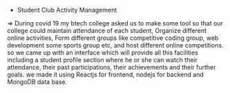 * Student Club Activity Management

=> During covid 19 my btech college asked us to make some tool so that our college could maintain attendance of each student, Organize different online activities, Form different groups like competitive coding group, web development some sports group etc, and host different online competitions. so we came up with an interface which will provide all this facilities including a student profile section where he or she can watch their attendance, their past participations, their achievements and their further goals. we made it using Reactjs for frontend, nodejs for backend and MongoDB data base.
